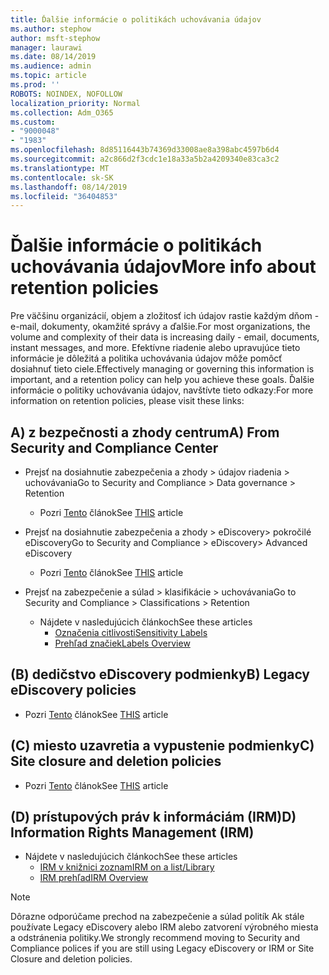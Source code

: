 ```yaml
---
title: Ďalšie informácie o politikách uchovávania údajov
ms.author: stephow
author: msft-stephow
manager: laurawi
ms.date: 08/14/2019
ms.audience: admin
ms.topic: article
ms.prod: ''
ROBOTS: NOINDEX, NOFOLLOW
localization_priority: Normal
ms.collection: Adm_O365
ms.custom:
- "9000048"
- "1983"
ms.openlocfilehash: 8d85116443b74369d33008ae8a398abc4597b6d4
ms.sourcegitcommit: a2c866d2f3cdc1e18a33a5b2a4209340e83ca3c2
ms.translationtype: MT
ms.contentlocale: sk-SK
ms.lasthandoff: 08/14/2019
ms.locfileid: "36404853"
---
```

# <a name="more-info-about-retention-policies"></a><span data-ttu-id="97892-102">Ďalšie informácie o politikách uchovávania údajov</span><span class="sxs-lookup"><span data-stu-id="97892-102">More info about retention policies</span></span>

<span data-ttu-id="97892-103">Pre väčšinu organizácií, objem a zložitosť ich údajov rastie každým dňom - e-mail, dokumenty, okamžité správy a ďalšie.</span><span class="sxs-lookup"><span data-stu-id="97892-103">For most organizations, the volume and complexity of their data is increasing daily - email, documents, instant messages, and more.</span></span> <span data-ttu-id="97892-104">Efektívne riadenie alebo upravujúce tieto informácie je dôležitá a politika uchovávania údajov môže pomôcť dosiahnuť tieto ciele.</span><span class="sxs-lookup"><span data-stu-id="97892-104">Effectively managing or governing this information is important, and a retention policy can help you achieve these goals.</span></span> <span data-ttu-id="97892-105">Ďalšie informácie o politiky uchovávania údajov, navštívte tieto odkazy:</span><span class="sxs-lookup"><span data-stu-id="97892-105">For more information on retention policies, please visit these links:</span></span>

## <a name="a-from-security-and-compliance-center"></a><span data-ttu-id="97892-106">A) z bezpečnosti a zhody centrum</span><span class="sxs-lookup"><span data-stu-id="97892-106">A) From Security and Compliance Center</span></span>

- <span data-ttu-id="97892-107">Prejsť na dosiahnutie zabezpečenia a zhody > údajov riadenia > uchovávania</span><span class="sxs-lookup"><span data-stu-id="97892-107">Go to Security and Compliance > Data governance > Retention</span></span>
  - <span data-ttu-id="97892-108">Pozri [Tento](https://docs.microsoft.com/en-us/office365/securitycompliance/retention-policies) článok</span><span class="sxs-lookup"><span data-stu-id="97892-108">See [THIS](https://docs.microsoft.com/en-us/office365/securitycompliance/retention-policies) article</span></span>

- <span data-ttu-id="97892-109">Prejsť na dosiahnutie zabezpečenia a zhody > eDiscovery> pokročilé eDiscovery</span><span class="sxs-lookup"><span data-stu-id="97892-109">Go to Security and Compliance > eDiscovery> Advanced eDiscovery</span></span> 
  - <span data-ttu-id="97892-110">Pozri [Tento](https://docs.microsoft.com/en-us/office365/securitycompliance/ediscovery-cases) článok</span><span class="sxs-lookup"><span data-stu-id="97892-110">See [THIS](https://docs.microsoft.com/en-us/office365/securitycompliance/ediscovery-cases) article</span></span>

- <span data-ttu-id="97892-111">Prejsť na zabezpečenie a súlad > klasifikácie > uchovávania</span><span class="sxs-lookup"><span data-stu-id="97892-111">Go to Security and Compliance > Classifications > Retention</span></span>
  - <span data-ttu-id="97892-112">Nájdete v nasledujúcich článkoch</span><span class="sxs-lookup"><span data-stu-id="97892-112">See these articles</span></span>
    - [<span data-ttu-id="97892-113">Označenia citlivosti</span><span class="sxs-lookup"><span data-stu-id="97892-113">Sensitivity Labels</span></span>](https://docs.microsoft.com/en-us/office365/securitycompliance/sensitivity-labels)
    - [<span data-ttu-id="97892-114">Prehľad značiek</span><span class="sxs-lookup"><span data-stu-id="97892-114">Labels Overview</span></span>](https://docs.microsoft.com/en-us/office365/securitycompliance/labels)

## <a name="b-legacy-ediscovery-policies"></a><span data-ttu-id="97892-115">(B) dedičstvo eDiscovery podmienky</span><span class="sxs-lookup"><span data-stu-id="97892-115">B) Legacy eDiscovery policies</span></span>

- <span data-ttu-id="97892-116">Pozri [Tento](https://support.office.com/en-us/article/Set-up-an-eDiscovery-Center-in-SharePoint-Online-A18F8975-AA7F-43B4-A7D6-001D14744D8E) článok</span><span class="sxs-lookup"><span data-stu-id="97892-116">See [THIS](https://support.office.com/en-us/article/Set-up-an-eDiscovery-Center-in-SharePoint-Online-A18F8975-AA7F-43B4-A7D6-001D14744D8E) article</span></span>

## <a name="c-site-closure-and-deletion-policies"></a><span data-ttu-id="97892-117">(C) miesto uzavretia a vypustenie podmienky</span><span class="sxs-lookup"><span data-stu-id="97892-117">C) Site closure and deletion policies</span></span>

- <span data-ttu-id="97892-118">Pozri [Tento](https://support.office.com/en-us/article/Use-policies-for-site-closure-and-deletion-A8280D82-27FD-48C5-9ADF-8A5431208BA5) článok</span><span class="sxs-lookup"><span data-stu-id="97892-118">See [THIS](https://support.office.com/en-us/article/Use-policies-for-site-closure-and-deletion-A8280D82-27FD-48C5-9ADF-8A5431208BA5) article</span></span>  

## <a name="d-information-rights-management-irm"></a><span data-ttu-id="97892-119">(D) prístupových práv k informáciám (IRM)</span><span class="sxs-lookup"><span data-stu-id="97892-119">D) Information Rights Management (IRM)</span></span>

- <span data-ttu-id="97892-120">Nájdete v nasledujúcich článkoch</span><span class="sxs-lookup"><span data-stu-id="97892-120">See these articles</span></span>
  - [<span data-ttu-id="97892-121">IRM v knižnici zoznam</span><span class="sxs-lookup"><span data-stu-id="97892-121">IRM on a list/Library</span></span>](https://support.office.com/en-us/article/apply-information-rights-management-to-a-list-or-library-3bdb5c4e-94fc-4741-b02f-4e7cc3c54aa1)
  - [<span data-ttu-id="97892-122">IRM prehľad</span><span class="sxs-lookup"><span data-stu-id="97892-122">IRM Overview</span></span>](https://support.office.com/en-us/article/create-and-apply-information-management-policies-eb501fe9-2ef6-4150-945a-65a6451ee9e9)

> [!Note]
> <span data-ttu-id="97892-123">Dôrazne odporúčame prechod na zabezpečenie a súlad politík Ak stále používate Legacy eDiscovery alebo IRM alebo zatvorení výrobného miesta a odstránenia politiky.</span><span class="sxs-lookup"><span data-stu-id="97892-123">We strongly recommend moving to Security and Compliance polices if you are still using Legacy eDiscovery or IRM or Site Closure and deletion policies.</span></span>
